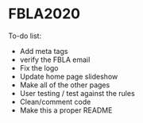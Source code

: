 # FBLA2020

To-do list:
- Add meta tags
- verify the FBLA email
- Fix the logo
- Update home page slideshow
- Make all of the other pages
- User testing / test against the rules
- Clean/comment code
- Make this a proper README
